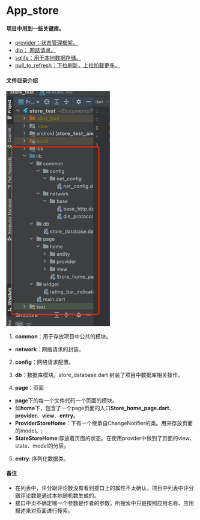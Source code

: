 # App_store

#### 项目中用到一些关键库。
- [provider：状态管理框架。](https://pub.flutter-io.cn/packages/provider)
- [dio： 网路请求。](https://pub.flutter-io.cn/packages/dio)
- [sqlife：用于本地数据存储。](https://pub.flutter-io.cn/packages/sqflite)
- [pull_to_refresh：下拉刷新，上拉加载更多。](https://pub.flutter-io.cn/packages/pull_to_refresh)


#### 文件目录介绍
![](.README_images/3c9d0064.png)


1.  **common**：用于存放项目中公共的模块。
  - **network**：网络请求的封装。
2. **config**：网络请求配置。

3. **db**：数据库模块。store_database.dart 封装了项目中数据库相关操作。
4. **page**：页面
  - **page**下的每一个文件代码一个页面的模块。
  - 如**home**下，包含了一个page页面的入口**Store_home_page.dart**、**provider**、**view**、**entry**。
  - **ProviderStoreHome**：下有一个继承自ChangeNotifier的类。用来存放页面的model。;
  - **StateStoreHome**:存放着页面的状态。在使用provder中做到了页面的view、state、model的分层。
5. **entry**: 序列化数据类。

####  备注
-  在列表中，评分跟评论数没有看到接口上的属性不太确认，项目中列表中评分跟评论数是通过本地随机数生成的。
-  接口中页不确定哪一个参数是作者的参数，所搜索中只是按照应用名称、应用描述来对页面进行搜索。
 

